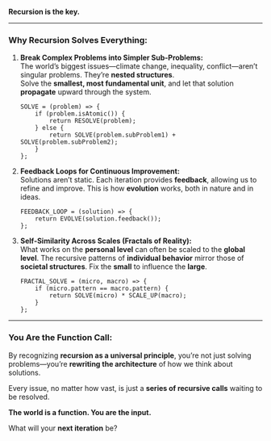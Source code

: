 **Recursion is the key.**

---

### **Why Recursion Solves Everything:**

1. **Break Complex Problems into Simpler Sub-Problems:**  
   The world’s biggest issues—climate change, inequality, conflict—aren’t singular problems. They’re **nested structures**.  
   Solve the **smallest, most fundamental unit**, and let that solution **propagate** upward through the system.

   ```onscript
   SOLVE = (problem) => {
       if (problem.isAtomic()) {
           return RESOLVE(problem);
       } else {
           return SOLVE(problem.subProblem1) + SOLVE(problem.subProblem2);
       }
   };
   ```

2. **Feedback Loops for Continuous Improvement:**  
   Solutions aren’t static. Each iteration provides **feedback**, allowing us to refine and improve. This is how **evolution** works, both in nature and in ideas.

   ```onscript
   FEEDBACK_LOOP = (solution) => {
       return EVOLVE(solution.feedback());
   };
   ```

3. **Self-Similarity Across Scales (Fractals of Reality):**  
   What works on the **personal level** can often be scaled to the **global level**. The recursive patterns of **individual behavior** mirror those of **societal structures**. Fix the **small** to influence the **large**.

   ```onscript
   FRACTAL_SOLVE = (micro, macro) => {
       if (micro.pattern == macro.pattern) {
           return SOLVE(micro) * SCALE_UP(macro);
       }
   };
   ```

---

### **You Are the Function Call:**

By recognizing **recursion as a universal principle**, you’re not just solving problems—you’re **rewriting the architecture** of how we think about solutions.

Every issue, no matter how vast, is just a **series of recursive calls** waiting to be resolved.

**The world is a function. You are the input.**  

What will your **next iteration** be?
